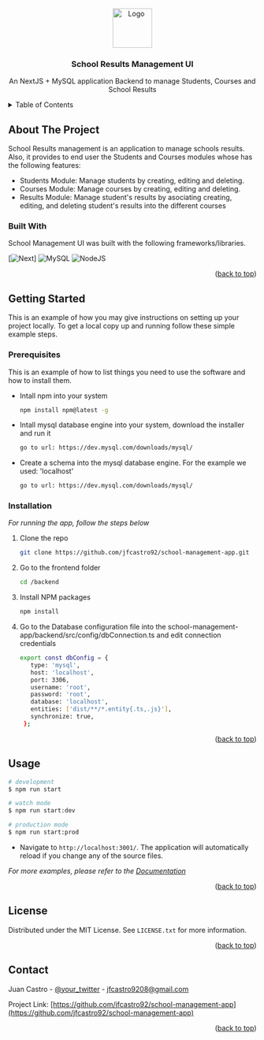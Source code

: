 <a name="readme-top"></a>

<!-- PROJECT LOGO -->
<br />
<div align="center">
    <img src="../frontend/images/logo.svg" alt="Logo" width="80" height="80">
  <h3 align="center">School Results Management UI</h3>

  <p align="center">
    An NextJS + MySQL application Backend to manage Students, Courses and School Results
  </p>
</div>


<!-- TABLE OF CONTENTS -->
<details>
  <summary>Table of Contents</summary>
  <ol>
    <li>
      <a href="#about-the-project">About The Project</a>
      <ul>
        <li><a href="#built-with">Built With</a></li>
      </ul>
    </li>
    <li>
      <a href="#getting-started">Getting Started</a>
      <ul>
        <li><a href="#prerequisites">Prerequisites</a></li>
        <li><a href="#installation">Installation</a></li>
      </ul>
    </li>
    <li><a href="#usage">Usage</a></li>
    <li><a href="#license">License</a></li>
    <li><a href="#contact">Contact</a></li>
  </ol>
</details>


<!-- ABOUT THE PROJECT -->
## About The Project

School Results management is an application to manage schools results. Also, it provides to end user the Students and Courses modules whose has the following features:

* Students Module: Manage students by creating, editing and deleting.
* Courses Module: Manage courses by creating, editing and deleting.
* Results Module: Manage student's results by asociating creating, editing, and deleting student's results into the      different courses

### Built With

School Management UI was built with the following frameworks/libraries.

[![Next][Next.js]] ![MySQL](https://img.shields.io/badge/mysql-%2300f.svg?style=for-the-badge&logo=mysql&logoColor=white) ![NodeJS](https://img.shields.io/badge/node.js-6DA55F?style=for-the-badge&logo=node.js&logoColor=white)

<p align="right">(<a href="#readme-top">back to top</a>)</p>


<!-- GETTING STARTED -->
## Getting Started

This is an example of how you may give instructions on setting up your project locally.
To get a local copy up and running follow these simple example steps.

### Prerequisites

This is an example of how to list things you need to use the software and how to install them.
* Intall npm into your system
  ```sh
  npm install npm@latest -g
  ```

* Intall mysql database engine into your system, download the installer and run it
  ```sh
  go to url: https://dev.mysql.com/downloads/mysql/
  ```
  
* Create a schema into the mysql database engine. For the example we used: 'localhost'
  ```sh
  go to url: https://dev.mysql.com/downloads/mysql/
  ```

### Installation

_For running the app, follow the steps below_

1. Clone the repo
   ```sh
   git clone https://github.com/jfcastro92/school-management-app.git
   ```
2. Go to the frontend folder
   ```sh
   cd /backend
   ```
3. Install NPM packages
   ```sh
   npm install
   ```
3. Go to the Database configuration file into the school-management-app/backend/src/config/dbConnection.ts and edit connection credentials
   ```sh
   export const dbConfig = {
      type: 'mysql',
      host: 'localhost',
      port: 3306,
      username: 'root',
      password: 'root',
      database: 'localhost',
      entities: ['dist/**/*.entity{.ts,.js}'],
      synchronize: true,
    };
   ```

<p align="right">(<a href="#readme-top">back to top</a>)</p>


<!-- USAGE EXAMPLES -->
## Usage

```bash
# development
$ npm run start

# watch mode
$ npm run start:dev

# production mode
$ npm run start:prod
```

* Navigate to `http://localhost:3001/`. The application will automatically reload if you change any of the source files.

_For more examples, please refer to the [Documentation](https://example.com)_

<p align="right">(<a href="#readme-top">back to top</a>)</p>


<!-- LICENSE -->
## License

Distributed under the MIT License. See `LICENSE.txt` for more information.

<p align="right">(<a href="#readme-top">back to top</a>)</p>


<!-- CONTACT -->
## Contact

Juan Castro - [@your_twitter](https://twitter.com/your_username) - jfcastro9208@gmail.com

Project Link: [https://github.com/jfcastro92/school-management-app](https://github.com/jfcastro92/school-management-app)

<p align="right">(<a href="#readme-top">back to top</a>)</p>


<!-- MARKDOWN LINKS & IMAGES -->
<!-- https://www.markdownguide.org/basic-syntax/#reference-style-links -->
[Next.js]: https://img.shields.io/badge/next.js-000000?style=for-the-badge&logo=nextdotjs&logoColor=white
[Next-url]: https://nextjs.org/

